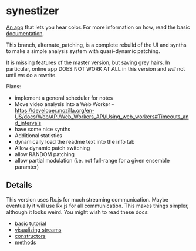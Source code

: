# synestizer

[An app](https://github.com/synestize/synestizer/) that lets you hear color.
For more information on how, read the basic [documentation](https://synestize.github.io/synestizer/).

This branch, alternate_patching, is a complete rebuild of the UI and synths
to make a simple analysis system with quasi-dynamic patching.

It is missing features of the master version, but saving grey hairs.
In particular, online app DOES NOT WORK AT ALL in this version and
*will* not until we do a rewrite.

Plans:

* implement a general scheduler for notes
* Move video analysis into a Web Worker - https://developer.mozilla.org/en-US/docs/Web/API/Web_Workers_API/Using_web_workers#Timeouts_and_intervals
* have some nice synths
* Additional statistics
* dynamically load the readme text into the info tab
* Allow dynamic patch switching
* allow RANDOM patching
* allow partial modulation (i.e. not full-range for a given ensemble paramter)

## Details

This version uses Rx.js for much streaming communication.
Maybe eventually it will use Rx.js for all communication.
This makes things simpler, although it looks weird.
You might wish to read these docs:

* [basic tutorial](https://gist.github.com/staltz/868e7e9bc2a7b8c1f754)
* [visualizing streams](http://jaredforsyth.com/2015/03/06/visualizing-reactive-streams-hot-and-cold/)
* [constructors](https://github.com/Reactive-Extensions/RxJS/blob/master/doc/gettingstarted/which-static.md)
* [methods](https://github.com/Reactive-Extensions/RxJS/blob/master/doc/gettingstarted/which-instance.md)
